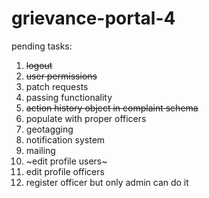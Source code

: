 # grievance-portal-4

pending tasks: 
1. ~~logout~~
2. ~~user permissions~~
3. patch requests
4. passing functionality
5. ~~action history object in complaint schema~~
6. populate with proper officers
7. geotagging
8. notification system
9. mailing
10. ~edit profile users~
11. edit profile officers
12. register officer but only admin can do it

